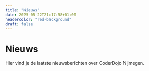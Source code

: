 ```yaml
---
title: "Nieuws"
date: 2025-05-22T21:17:58+01:00
headercolor: "red-background"
draft: false
---
```


# Nieuws

Hier vind je de laatste nieuwsberichten over CoderDojo Nijmegen.

